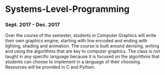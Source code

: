 # Systems-Level-Programming
### Sept. 2017 - Dec. 2017

Over the course of the semester, students in Computer Graphics will write their own graphics engine, starting with line encoded and ending with lighting, shading and animation. The course is built around devising, writing and using the algorithms that are key to computer graphics. The class is not taught in any specific language because it is focused on the algorithms that students can choose to implement in a language of their choosing. Resources will be provided in C and Python.